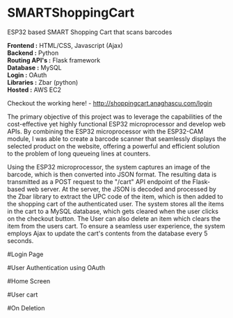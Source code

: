 # SMARTShoppingCart
 ESP32 based SMART Shopping Cart that scans barcodes

 <b>Frontend :</b> HTML/CSS, Javascript (Ajax) </br>
 <b>Backend :</b> Python </br>
 <b>Routing API's :</b> Flask framework </br>
 <b>Database :</b> MySQL </br>
 <b>Login :</b> OAuth </br>
 <b>Libraries :</b> Zbar (python) </br>
 <b>Hosted :</b> AWS EC2 </br>

Checkout the working here! - http://shoppingcart.anaghascu.com/login

The primary objective of this project was to leverage the capabilities of the cost-effective yet highly functional ESP32 microprocessor and develop web APIs. By combining the ESP32 microprocessor with the ESP32-CAM module, I was able to create a barcode scanner that seamlessly displays the selected product on the website, offering a powerful and efficient solution to the problem of long queueing lines at counters.

Using the ESP32 microprocessor, the system captures an image of the barcode, which is then converted into JSON format. The resulting data is transmitted as a POST request to the "/cart" API endpoint of the Flask-based web server. At the server, the JSON is decoded and processed by the Zbar library to extract the UPC code of the item, which is then added to the shopping cart of the authenticated user. The system stores all the items in the cart to a MySQL database, which gets cleared when the user clicks on the checkout button. The User can also delete an item which clears the item from the users cart. To ensure a seamless user experience, the system employs Ajax to update the cart's contents from the database every 5 seconds. 

#Login Page

#User Authentication using OAuth

#Home Screen

#User cart

#On Deletion
